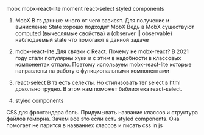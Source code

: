 mobx mobx-react-lite moment react-select styled components

1) MobX
В тз данные много от чего зависят. Для получение и вычисление State хорошо подходит MobX
Ведь в MobX существуют computed (вычеслямые свойства) и  (observer || observable) наблюдаемый state
что помогают в данной задаче

2) mobx-react-lite
Для связки с React. 
Почему не mobx-react?
В 2021 году стали популярны хуки и с этим в надобности в классовых компонентах
отпало. Поэтому используем mobx-react-lite которые направлены на работу с функциональными компонентами

3) react-select
В тз есть селекты. Но стилизовать тег select в html довольно трудно.
В этом нам поможет библиотека react-select.

4) styled components 

CSS для фронтэндера боль. Придумывать название классов и структура файлов геморна.
Зачем все это если есть styled components. Она помогает не парится в названиех классов 
и писать css in js